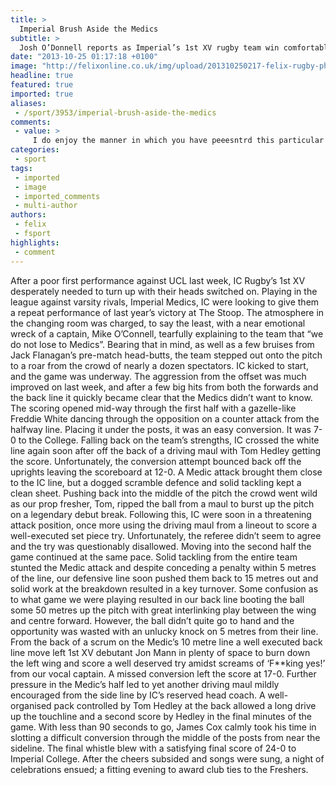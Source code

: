 ```yaml
---
title: >
  Imperial Brush Aside the Medics
subtitle: >
  Josh O’Donnell reports as Imperial’s 1st XV rugby team win comfortably.
date: "2013-10-25 01:17:18 +0100"
image: "http://felixonline.co.uk/img/upload/201310250217-felix-rugby-photo.jpg"
headline: true
featured: true
imported: true
aliases:
 - /sport/3953/imperial-brush-aside-the-medics
comments:
 - value: >
     I do enjoy the manner in which you have peeesntrd this particular concern and it really does present us some fodder for consideration. However, through just what I have experienced, I basically hope as the reviews pack on that men and women remain on issue and in no way embark upon a soap box of the news of the day. Still, thank you for this fantasti c point and whilst I do not really concur with the idea in totality, I regard the viewpoint.
categories:
 - sport
tags:
 - imported
 - image
 - imported_comments
 - multi-author
authors:
 - felix
 - fsport
highlights:
 - comment
---
```


After a poor first performance against UCL last week, IC Rugby’s 1st XV desperately needed to turn up with their heads switched on. Playing in the league against varsity rivals, Imperial Medics, IC were looking to give them a repeat performance of last year’s victory at The Stoop. The atmosphere in the changing room was charged, to say the least, with a near emotional wreck of a captain, Mike O’Connell, tearfully explaining to the team that “we do not lose to Medics”. Bearing that in mind, as well as a few bruises from Jack Flanagan’s pre-match head-butts, the team stepped out onto the pitch to a roar from the crowd of nearly a dozen spectators. IC kicked to start, and the game was underway. The aggression from the offset was much improved on last week, and after a few big hits from both the forwards and the back line it quickly became clear that the Medics didn’t want to know. The scoring opened mid-way through the first half with a gazelle-like Freddie White dancing through the opposition on a counter attack from the halfway line. Placing it under the posts, it was an easy conversion. It was 7-0 to the College. Falling back on the team’s strengths, IC crossed the white line again soon after off the back of a driving maul with Tom Hedley getting the score. Unfortunately, the conversion attempt bounced back off the uprights leaving the scoreboard at 12-0. A Medic attack brought them close to the IC line, but a dogged scramble defence and solid tackling kept a clean sheet. Pushing back into the middle of the pitch the crowd went wild as our prop fresher, Tom, ripped the ball from a maul to burst up the pitch on a legendary debut break. Following this, IC were soon in a threatening attack position, once more using the driving maul from a lineout to score a well-executed set piece try. Unfortunately, the referee didn’t seem to agree and the try was questionably disallowed. Moving into the second half the game continued at the same pace. Solid tackling from the entire team stunted the Medic attack and despite conceding a penalty within 5 metres of the line, our defensive line soon pushed them back to 15 metres out and solid work at the breakdown resulted in a key turnover. Some confusion as to what game we were playing resulted in our back line booting the ball some 50 metres up the pitch with great interlinking play between the wing and centre forward. However, the ball didn’t quite go to hand and the opportunity was wasted with an unlucky knock on 5 metres from their line. From the back of a scrum on the Medic’s 10 metre line a well executed back line move left 1st XV debutant Jon Mann in plenty of space to burn down the left wing and score a well deserved try amidst screams of ‘F**king yes!’ from our vocal captain. A missed conversion left the score at 17-0. Further pressure in the Medic’s half led to yet another driving maul mildly encouraged from the side line by IC’s reserved head coach. A well-organised pack controlled by Tom Hedley at the back allowed a long drive up the touchline and a second score by Hedley in the final minutes of the game. With less than 90 seconds to go, James Cox calmly took his time in slotting a difficult conversion through the middle of the posts from near the sideline. The final whistle blew with a satisfying final score of 24-0 to Imperial College. After the cheers subsided and songs were sung, a night of celebrations ensued; a fitting evening to award club ties to the Freshers.

